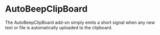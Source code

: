 # AutoBeepClipBoard
 The AutoBeepClipBoard add-on simply emits a short signal when any new text or file is automatically uploaded to the clipboard.
